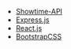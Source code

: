 - [Showtime-API](https://github.com/erunion/showtimes)
- [Express.js](https://expressjs.com/)
- [React.js](https://facebook.github.io/react/)
- [BootstrapCSS](http://getbootstrap.com/css/)
